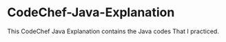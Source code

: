 # CodeChef-Java-Explanation
This CodeChef Java Explanation contains the Java codes That I practiced.
